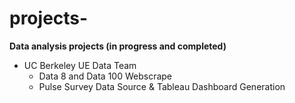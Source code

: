 # projects-
**Data analysis projects (in progress and completed)** 
- UC Berkeley UE Data Team 
  -   Data 8 and Data 100 Webscrape
  -   Pulse Survey Data Source & Tableau Dashboard Generation 
